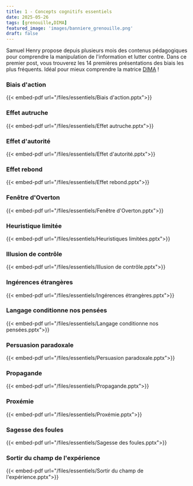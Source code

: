 ```yaml
---
title: 1 - Concepts cognitifs essentiels
date: 2025-05-26
tags: [grenouille,DIMA]
featured_image: 'images/banniere_grenouille.png'
draft: false
---
```


Samuel Henry propose depuis plusieurs mois des contenus pédagogiques pour comprendre la manipulation de l'information et lutter contre.
Dans ce premier post, vous trouverez les 14 premières présentations des biais les plus fréquents.
Idéal pour mieux comprendre la matrice [DIMA](https://m82-project.org/ressources/framework_dima_presentation:) !

### Biais d'action

{{< embed-pdf url="/files/essentiels/Biais d'action.pptx">}}

### Effet autruche

{{< embed-pdf url="/files/essentiels/Effet autruche.pptx">}}

### Effet d'autorité

{{< embed-pdf url="/files/essentiels/Effet d'autorité.pptx">}}

### Effet rebond

{{< embed-pdf url="/files/essentiels/Effet rebond.pptx">}}

### Fenêtre d'Overton

{{< embed-pdf url="/files/essentiels/Fenêtre d'Overton.pptx">}}

### Heuristique limitée

{{< embed-pdf url="/files/essentiels/Heuristiques limitées.pptx">}}

### Illusion de contrôle

{{< embed-pdf url="/files/essentiels/Illusion de contrôle.pptx">}}

### Ingérences étrangères

{{< embed-pdf url="/files/essentiels/Ingérences étrangères.pptx">}}

### Langage conditionne nos pensées

{{< embed-pdf url="/files/essentiels/Langage conditionne nos pensées.pptx">}}

### Persuasion paradoxale

{{< embed-pdf url="/files/essentiels/Persuasion paradoxale.pptx">}}

### Propagande

{{< embed-pdf url="/files/essentiels/Propagande.pptx">}}

### Proxémie

{{< embed-pdf url="/files/essentiels/Proxémie.pptx">}}

### Sagesse des foules

{{< embed-pdf url="/files/essentiels/Sagesse des foules.pptx">}}

### Sortir du champ de l'expérience

{{< embed-pdf url="/files/essentiels/Sortir du champ de l'expérience.pptx">}}
